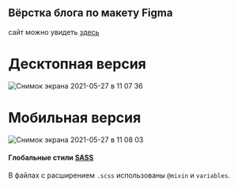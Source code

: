 

## Вёрстка блога по макету Figma

сайт можно увидеть [здесь](https://mango-tango19.github.io/sass_blog/)

# Десктопная версия

![Снимок экрана 2021-05-27 в 11 07 36](https://user-images.githubusercontent.com/64001891/119791987-fe64c980-bedd-11eb-97aa-1b4188c3bdb9.png)

# Мобильная версия

![Снимок экрана 2021-05-27 в 11 08 03](https://user-images.githubusercontent.com/64001891/119792063-10df0300-bede-11eb-8231-b1906d5ffba2.png)




#### Глобальные стили [SASS](https://sass-lang.com/)

В файлах с расширением `.scss` использованы `@mixin` и `variables`.


